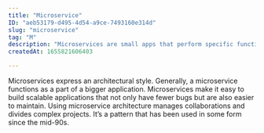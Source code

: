 ```yaml
---
title: "Microservice"
ID: "aeb53179-d495-4d54-a9ce-7493160e314d"
slug: "microservice"
tag: "M"
description: "Microservices are small apps that perform specific functions within a larger system."
createdAt: 1655821606403

---
```

Microservices express an architectural style. Generally, a  microservice functions as a part of a bigger application. Microservices make it easy to build scalable applications that not only have fewer bugs but are also easier to maintain. Using microservice architecture manages collaborations and divides complex projects. It’s a pattern that has been used in some form since the mid-90s. 